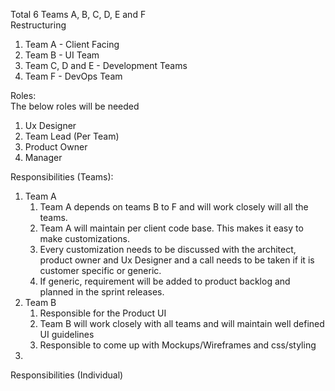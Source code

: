 Total 6 Teams A, B, C, D, E and F  
Restructuring  
   1. Team A - Client Facing  
   2. Team B - UI Team  
   3. Team C, D and E - Development Teams  
   4. Team F - DevOps Team


Roles:  
   The below roles will be needed  
   1. Ux Designer
   2. Team Lead (Per Team)
   3. Product Owner
   4. Manager


Responsibilities (Teams):  
   1. Team A  
      1. Team A depends on teams B to F and will work closely will all the teams.
      2. Team A will maintain per client code base. This makes it easy to make customizations.
      3. Every customization needs to be discussed with the architect, product owner and Ux Designer and a call needs to be taken if it is customer specific or generic.
      4. If generic, requirement will be added to product backlog and planned in the sprint releases.
   2. Team B
      1. Responsible for the Product UI
      2. Team B will work closely with all teams and will maintain well defined UI guidelines
      3. Responsible to come up with Mockups/Wireframes and css/styling
   3.
Responsibilities (Individual)
